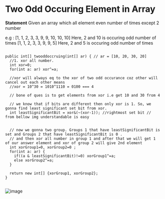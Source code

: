 # Two Odd Occuring Element in Array
**Statement** Given an array which all element even number of times except 2 number

e.g : [1, 1, 2, 3, 3, 9, 9, 10, 10, 10] Here, 2 and 10 is occuring odd number of times
[1, 1, 2, 3, 3, 9, 9, 5] Here, 2 and 5 is occuring odd number of times


```

public int[] twooddoccruing(int[] ar) { // ar = [10, 20, 30, 20]
  //1. xor all number. 
  int xor=0;
  for(int a: ar) xor^=a;
 
  //xor will always eq to the xor of two odd occurance coz other will cancel out each other means 
  //xor = 10^30 = 1010^1110 = 0100 === 4
  
  // bone of ques is to get elements from xor i.e get 10 and 30 from 4
  
  // we know that if bits are different then only xor is 1. So, we gonna find least significant set bit from xor.
  int leastSignificantBit = xor&(~(xor-1)); //rightmost set bit // from bellow img understandable is easy
  
  
  // now we gonna two group. Groups 1 that have leastSignificantBit is set and Groups 2 that have leastSignificantBit is 0 .
  // and then xor all number in group 1 and after that we will get 1 of our answer element and xor of group 2 will give 2nd element 
  int xorGroup1=0, xorGroup2=0 ;
  for(int a: ar) {
    if((a & leastSignificantBit)!=0) xorGroup1^=a;
    else xorGroup2^=a;
  }
  
  return new int[] {xorGroup1, xorGroup2};
}


```
![image](https://user-images.githubusercontent.com/54256549/166143981-de840c66-f9d3-4eec-a598-4b80a28e3aef.png)



